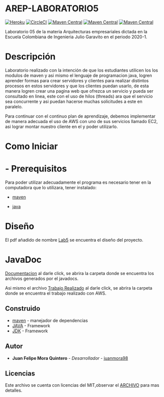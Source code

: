 # AREP-LABORATORIO5

[![Heroku](https://heroku-badge.herokuapp.com/?app=mighty-ocean-00668)](https://secure-garden-73536.herokuapp.com)
[![CircleCI](https://circleci.com/gh/juanmora98/AREP-Laboratorio3-Reto1-Reto2.svg?style=svg)](https://circleci.com/gh/juanmora98/AREP-LABORATORIO5)
[![Maven Central](https://img.shields.io/maven-central/v/org.apache.maven.plugins/maven-compiler-plugin/3.8.0)](https://mvnrepository.com/artifact/org.apache.maven.plugins/maven-compiler-plugin/3.8.0)
[![Maven Central](https://img.shields.io/maven-central/v/org.apache.maven.plugins/maven-dependency-plugin/3.0.1)](https://mvnrepository.com/artifact/org.apache.maven.plugins/maven-dependency-plugin/3.0.1)
[![Maven Central](https://img.shields.io/maven-central/v/org.apache.maven.plugins/maven-javadoc-plugin)](https://mvnrepository.com/artifact/org.apache.maven.plugins/maven-javadoc-plugin)
 
Laboratorio 05 de la materia Arquitecturas empresariales dictada en la Escuela Colombiana de Ingenieria Julio Garavito en el periodo 2020-1.

# Descripción

Laboratorio realizado con la intención de que los estudiantes utilicen los los modulos de maven y asi mismo el lenguaje de programacion java, logren aprender formas para crear servidores y clientes para realizar distintos procesos en estos servidores y que los clientes puedan usarlo, de esta manera logren crear una pagina web que ofrezca un servicio y pueda ser consultado en linea, este con el uso de hilos (threads) ara que el servicio sea concurrente y asi puedan hacerse muchas solicitudes a este en paralelo. 

Para continuar con el continuo plan de aprendizaje, debemos implementar de manera adecuada el uso de AWS con uno de sus servicios llamado EC2, asi lograr montar nuestro cliente en el y poder utilizarlo.


# Como Iniciar
 # - Prerequisitos
   Para poder utilizar adecuadamente el programa es necesario tener en la computadora que lo utilizara, tener instalado:
   * [maven]

   * [java]
  
# Diseño
El pdf añadido de nombre [Lab5](https://github.com/juanmora98/AREP-LABORATORIO5/blob/master/documents/lab5.pdf) se encuentra el diseño del proyecto.

# JavaDoc
[Documentacion](https://github.com/juanmora98/AREP-LABORATORIO5/tree/master/documents/apidocs) al darle click, se abrira la carpeta donde se encuentra los archivos generados por el javadocs.

Asi mismo el archivo [Trabajo Realizado](https://github.com/juanmora98/AREP-LABORATORIO5/blob/master/documents/Taller%20de%20introducci%C3%B3n%20a%20AWS%20y%20modularizaci%C3%B3n%20por%20virtualizaci%C3%B3n.pdf) al darle click, se abrira la carpeta donde se encuentra el trabajo realizado con AWS.

## Construido
* [maven] - manejador de dependencias
* [JAVA](https://www.java.com/es/download) - Framework
* [JDK](https://www.oracle.com/technetwork/java/javase/downloads/jdk8-downloads-2133151.html) - Framework


## Autor

* **Juan Felipe Mora Quintero** - *Desarrollador* - [juanmora98](https://github.com/juanmora98)

## Licencias

Este archivo se cuenta con licencias del MIT,observar el [ARCHIVO](https://github.com/juanmora98/AREP-LABORATORIO5/blob/master/LICENSE) para mas detalles.




[maven]: <https://maven.apache.org/>
[java]: <https://www.java.com/es/download/>
